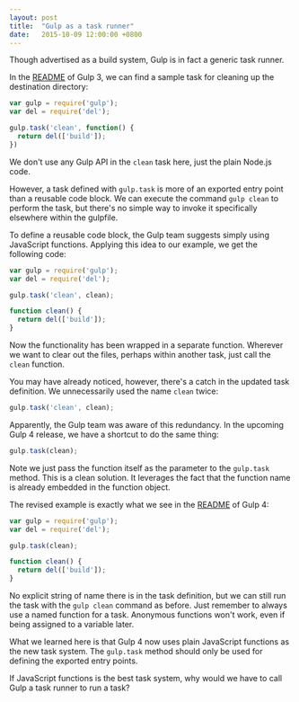 ```yaml
---
layout: post
title:  "Gulp as a task runner"
date:   2015-10-09 12:00:00 +0800
---
```


Though advertised as a build system, Gulp is in fact a generic task runner.

In the [README](https://github.com/gulpjs/gulp/blob/47623606afb698f66a4085ad6f73bc7270ad1654/README.md) of Gulp 3, we can find a sample task for cleaning up the destination directory:

```js
var gulp = require('gulp');
var del = require('del');

gulp.task('clean', function() {
  return del(['build']);
})
```

We don't use any Gulp API in the `clean` task here, just the plain Node.js code.

However, a task defined with `gulp.task` is more of an exported entry point than a reusable code block. We can execute the command `gulp clean` to perform the task, but there's no simple way to invoke it specifically elsewhere within the gulpfile.

To define a reusable code block, the Gulp team suggests simply using JavaScript functions. Applying this idea to our example, we get the following code:

```js
var gulp = require('gulp');
var del = require('del');

gulp.task('clean', clean);

function clean() {
  return del(['build']);
}
```

Now the functionality has been wrapped in a separate function. Wherever we want to clear out the files, perhaps within another task, just call the `clean` function.

You may have already noticed, however, there's a catch in the updated task definition. We unnecessarily used the name `clean` twice:

```js
gulp.task('clean', clean);
```

Apparently, the Gulp team was aware of this redundancy. In the upcoming Gulp 4 release, we have a shortcut to do the same thing:

```js
gulp.task(clean);
```

Note we just pass the function itself as the parameter to the `gulp.task` method. This is a clean solution. It leverages the fact that the function name is already embedded in the function object.

The revised example is exactly what we see in the [README](https://github.com/gulpjs/gulp/blob/13e25e2ab8839cd006b40ea2ed9e6fdf18fff901/README.md) of Gulp 4:

```js
var gulp = require('gulp');
var del = require('del');

gulp.task(clean);

function clean() {
  return del(['build']);
}
```

No explicit string of name there is in the task definition, but we can still run the task with the `gulp clean` command as before. Just remember to always use a named function for a task. Anonymous functions won't work, even if being assigned to a variable later.

What we learned here is that Gulp 4 now uses plain JavaScript functions as the new task system. The `gulp.task` method should only be used for defining the exported entry points.

If JavaScript functions is the best task system, why would we have to call Gulp a task runner to run a task?
